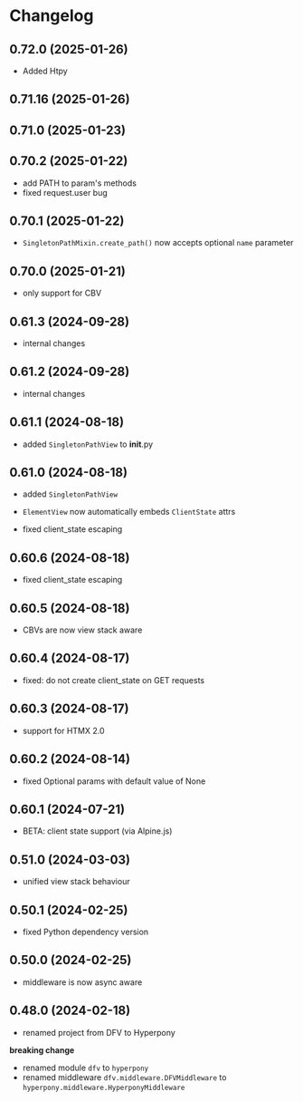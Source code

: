# Changelog

<!-- releases -->

## 0.72.0 (2025-01-26)

- Added Htpy

## 0.71.16 (2025-01-26)

## 0.71.0 (2025-01-23)

## 0.70.2 (2025-01-22)

-  add PATH to param's methods
- fixed request.user bug

## 0.70.1 (2025-01-22)

-  `SingletonPathMixin.create_path()` now accepts optional `name` parameter

## 0.70.0 (2025-01-21)

- only support for CBV

## 0.61.3 (2024-09-28)

- internal changes

## 0.61.2 (2024-09-28)

- internal changes

## 0.61.1 (2024-08-18)

- added `SingletonPathView` to __init__.py


## 0.61.0 (2024-08-18)

- added `SingletonPathView`
- `ElementView` now automatically embeds `ClientState` attrs

- fixed client_state escaping

## 0.60.6 (2024-08-18)

- fixed client_state escaping

## 0.60.5 (2024-08-18)

- CBVs are now view stack aware

## 0.60.4 (2024-08-17)

- fixed: do not create client_state on GET requests

## 0.60.3 (2024-08-17)

- support for HTMX 2.0

## 0.60.2 (2024-08-14)

- fixed Optional params with default value of None

## 0.60.1 (2024-07-21)

- BETA: client state support (via Alpine.js)

## 0.51.0 (2024-03-03)

- unified view stack behaviour

## 0.50.1 (2024-02-25)

- fixed Python dependency version

## 0.50.0 (2024-02-25)

- middleware is now async aware

## 0.48.0 (2024-02-18)

- renamed project from DFV to Hyperpony

**breaking change**

- renamed module `dfv` to `hyperpony`
- renamed middleware `dfv.middleware.DFVMiddleware` to `hyperpony.middleware.HyperponyMiddleware`


 
